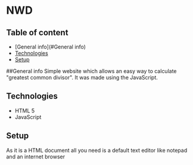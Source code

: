 # NWD

## Table of content
* [General info](#General info)
* [Technologies](#Technologies)
* [Setup](#Setup)

##General info
Simple website which allows an easy way to calculate "greatest common divisor". It was made using the JavaScript.

## Technologies
* HTML 5
* JavaScript

## Setup
As it is a HTML document all you need is a default text editor like notepad and an internet browser
